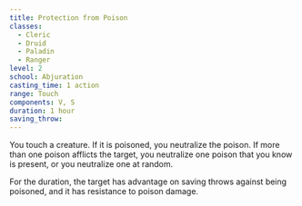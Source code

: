 ```yaml
---
title: Protection from Poison
classes:
  - Cleric
  - Druid
  - Paladin
  - Ranger
level: 2
school: Abjuration
casting_time: 1 action
range: Touch
components: V, S
duration: 1 hour
saving_throw:
---
```


You touch a creature. If it is poisoned, you neutralize the poison. If more than one poison afflicts the target, you neutralize one poison that you know is present, or you neutralize one at random.

For the duration, the target has advantage on saving throws against being poisoned, and it has resistance to poison damage.
